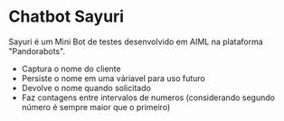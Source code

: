 # Chatbot Sayuri


Sayuri é um Mini Bot de testes desenvolvido em AIML na plataforma "Pandorabots".

- Captura o nome do cliente
- Persiste o nome em uma váriavel para uso futuro
- Devolve o nome quando solicitado
- Faz contagens entre intervalos de numeros (considerando segundo número é sempre maior que o primeiro)
